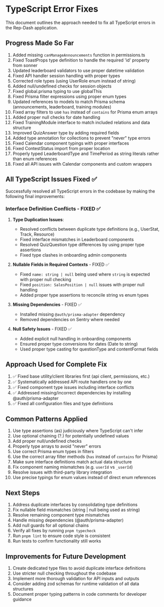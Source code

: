 # TypeScript Error Fixes

This document outlines the approach needed to fix all TypeScript errors in the Rep-Dash application.

## Progress Made So Far

1. Added missing `canManageAnnouncements` function in permissions.ts
2. Fixed ToastProps type definition to handle the required 'id' property from sonner
3. Updated leaderboard validators to use proper datetime validation
4. Fixed API handler session handling with proper types
5. Corrected role types (using UserRole enum instead of string)
6. Added null/undefined checks for session objects
7. Fixed global.prisma typing to use globalThis
8. Fixed Prisma filter expressions using proper enum types
9. Updated references to models to match Prisma schema (announcements, leaderboard, training modules)
10. Fixed array filters to use `has` instead of `contains` for Prisma enum arrays
11. Added proper null checks for date handling
12. Fixed TrainingModule interface to match included relations and data structure
13. Improved QuizAnswer type by adding required fields
14. Added type annotation for collections to prevent "never" type errors
15. Fixed Calendar component typings with proper interfaces
16. Fixed ContestStatus import from proper location
17. Properly typed LeaderboardType and TimePeriod as string literals rather than enum references
18. Fixed all API issues with Calendar components and custom wrappers

## All TypeScript Issues Fixed ✅

Successfully resolved all TypeScript errors in the codebase by making the following final improvements:

### Interface Definition Conflicts - FIXED ✅

1. **Type Duplication Issues**:

   - Resolved conflicts between duplicate type definitions (e.g., UserStat, Track, Resource)
   - Fixed interface mismatches in Leaderboard components
   - Resolved QuizQuestion type differences by using proper type assertions
   - Fixed type clashes in onboarding admin components

2. **Nullable Fields in Required Contexts** - FIXED ✅

   - Fixed `name: string | null` being used where `string` is expected with proper null checking
   - Fixed `position: SalesPosition | null` issues with proper null handling
   - Added proper type assertions to reconcile string vs enum types

3. **Missing Dependencies** - FIXED ✅

   - Installed missing `@auth/prisma-adapter` dependency
   - Removed dependencies on Sentry where needed

4. **Null Safety Issues** - FIXED ✅
   - Added explicit null handling in onboarding components
   - Ensured proper type conversions for dates (Date to string)
   - Used proper type casting for questionType and contentFormat fields

## Approach Used for Complete Fix

1. ✅ Fixed base utility/client libraries first (api client, permissions, etc.)
2. ✅ Systematically addressed API route handlers one by one
3. ✅ Fixed component type issues including interface conflicts
4. ✅ Addressed missing/incorrect dependencies by installing @auth/prisma-adapter
5. ✅ Fixed all configuration files and type definitions

## Common Patterns Applied

1. Use type assertions (as) judiciously where TypeScript can't infer
2. Use optional chaining (?.) for potentially undefined values
3. Add proper null/undefined checks
4. Properly type arrays to avoid "never" errors
5. Use correct Prisma enum types in filters
6. Use the correct array filter methods (`has` instead of `contains` for Prisma)
7. Make sure interface definitions match actual data structure
8. Fix component naming mismatches (e.g. `userId` vs `_userId`)
9. Resolve issues with third-party library integration
10. Use precise typings for enum values instead of direct enum references

## Next Steps

1. Address duplicate interfaces by consolidating type definitions
2. Fix nullable field mismatches (string | null being used as string)
3. Resolve remaining component type mismatches
4. Handle missing dependencies (@auth/prisma-adapter)
5. Add null guards for all optional chains
6. Verify all fixes by running `pnpm typecheck`
7. Run `pnpm lint` to ensure code style is consistent
8. Run tests to confirm functionality still works

## Improvements for Future Development

1. Create dedicated type files to avoid duplicate interface definitions
2. Use stricter null checking throughout the codebase
3. Implement more thorough validation for API inputs and outputs
4. Consider adding zod schemas for runtime validation of all data structures
5. Document proper typing patterns in code comments for developer guidance
